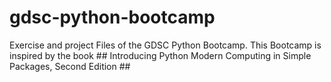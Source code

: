 # gdsc-python-bootcamp
Exercise and project Files of the GDSC Python Bootcamp. This Bootcamp is inspired by the book ## Introducing  Python Modern Computing in Simple Packages, Second Edition ##
